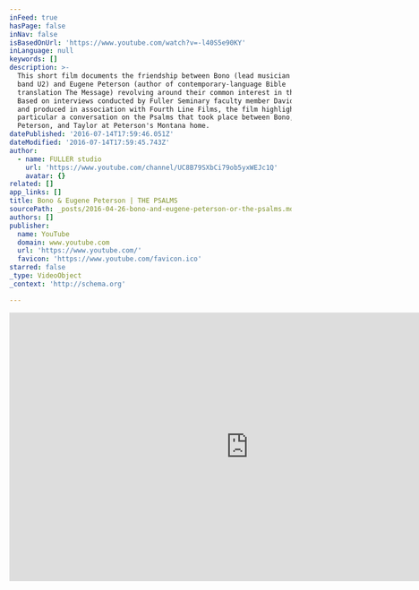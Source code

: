 ```yaml
---
inFeed: true
hasPage: false
inNav: false
isBasedOnUrl: 'https://www.youtube.com/watch?v=-l40S5e90KY'
inLanguage: null
keywords: []
description: >-
  This short film documents the friendship between Bono (lead musician of the
  band U2) and Eugene Peterson (author of contemporary-language Bible
  translation The Message) revolving around their common interest in the Psalms.
  Based on interviews conducted by Fuller Seminary faculty member David Taylor
  and produced in association with Fourth Line Films, the film highlights in
  particular a conversation on the Psalms that took place between Bono,
  Peterson, and Taylor at Peterson's Montana home.
datePublished: '2016-07-14T17:59:46.051Z'
dateModified: '2016-07-14T17:59:45.743Z'
author:
  - name: FULLER studio
    url: 'https://www.youtube.com/channel/UC8B79SXbCi79ob5yxWEJc1Q'
    avatar: {}
related: []
app_links: []
title: Bono & Eugene Peterson | THE PSALMS
sourcePath: _posts/2016-04-26-bono-and-eugene-peterson-or-the-psalms.md
authors: []
publisher:
  name: YouTube
  domain: www.youtube.com
  url: 'https://www.youtube.com/'
  favicon: 'https://www.youtube.com/favicon.ico'
starred: false
_type: VideoObject
_context: 'http://schema.org'

---
```

<iframe src="https://cdn.embedly.com/widgets/media.html?src=https%3A%2F%2Fwww.youtube.com%2Fembed%2F-l40S5e90KY%3Ffeature%3Doembed&amp;url=https%3A%2F%2Fwww.youtube.com%2Fwatch%3Fv%3D-l40S5e90KY&amp;image=https%3A%2F%2Fi.ytimg.com%2Fvi%2F-l40S5e90KY%2Fhqdefault.jpg&amp;key=b7d04c9b404c499eba89ee7072e1c4f7&amp;type=text%2Fhtml&amp;schema=youtube" width="854" height="480" scrolling="no" frameborder="0" allowfullscreen="" style=""></iframe>